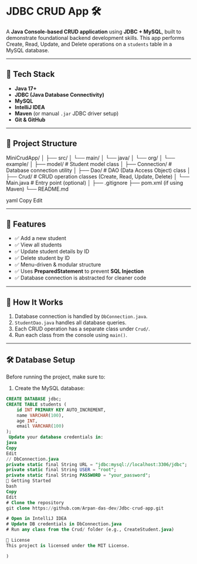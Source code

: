 # JDBC CRUD App 🛠️

A **Java Console-based CRUD application** using **JDBC + MySQL**, built to demonstrate foundational backend development skills. This app performs Create, Read, Update, and Delete operations on a `students` table in a MySQL database.

---

## 📌 Tech Stack

- **Java 17+**
- **JDBC (Java Database Connectivity)**
- **MySQL**
- **IntelliJ IDEA**
- **Maven** (or manual `.jar` JDBC driver setup)
- **Git & GitHub**

---

## 📁 Project Structure

MiniCrudApp/
│
├── src/
│ └── main/
│ └── java/
│ └── org/
│ └── example/
│ ├── model/ # Student model class
│ ├── Connection/ # Database connection utility
│ ├── Dao/ # DAO (Data Access Object) class
│ ├── Crud/ # CRUD operation classes (Create, Read, Update, Delete)
│ └── Main.java # Entry point (optional)
│
├── .gitignore
├── pom.xml (if using Maven)
└── README.md

yaml
Copy
Edit

---

## 🎯 Features

- ✅ Add a new student
- ✅ View all students
- ✅ Update student details by ID
- ✅ Delete student by ID
- ✅ Menu-driven & modular structure
- ✅ Uses **PreparedStatement** to prevent **SQL Injection**
- ✅ Database connection is abstracted for cleaner code

---

## 🧠 How It Works

1. Database connection is handled by `DbConnection.java`.
2. `StudentDao.java` handles all database queries.
3. Each CRUD operation has a separate class under `Crud/`.
4. Run each class from the console using `main()`.

---

## 🛠️ Database Setup

Before running the project, make sure to:

1. Create the MySQL database:
```sql
CREATE DATABASE jdbc;
CREATE TABLE students (
    id INT PRIMARY KEY AUTO_INCREMENT,
    name VARCHAR(100),
    age INT,
    email VARCHAR(100)
);
 Update your database credentials in:
java
Copy
Edit
// DbConnection.java
private static final String URL = "jdbc:mysql://localhost:3306/jdbc";
private static final String USER = "root";
private static final String PASSWORD = "your_password";
🚀 Getting Started
bash
Copy
Edit
# Clone the repository
git clone https://github.com/Arpan-das-dev/Jdbc-crud-app.git

# Open in IntelliJ IDEA
# Update DB credentials in DbConnection.java
# Run any class from the Crud/ folder (e.g., CreateStudent.java)

📃 License
This project is licensed under the MIT License.

)

